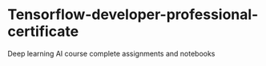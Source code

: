 # Tensorflow-developer-professional-certificate
Deep learning AI course complete assignments and notebooks
